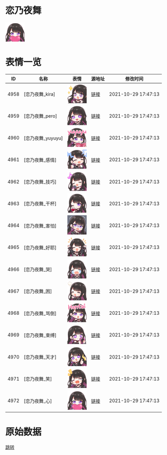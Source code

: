 # 恋乃夜舞

<img src="./cover.png" height="60" alt="cover" />

# 表情一览

|ID|名称|表情|源地址|修改时间|
|----|----|----|----|----|
|4958|[恋乃夜舞_kira]|<img src="./pic/004958_%5B恋乃夜舞_kira%5D.png" height="60" alt="kira"/>|[链接](http://i0.hdslb.com/bfs/emote/fb0fbc4245ddc98a40644d3bffc039700d54432e.png)|2021-10-29 17:47:13|
|4959|[恋乃夜舞_pero]|<img src="./pic/004959_%5B恋乃夜舞_pero%5D.png" height="60" alt="pero"/>|[链接](http://i0.hdslb.com/bfs/emote/54fcaed3e392e40ebd885cd36b0fb3c1b9535bd0.png)|2021-10-29 17:47:13|
|4960|[恋乃夜舞_yuyuyu]|<img src="./pic/004960_%5B恋乃夜舞_yuyuyu%5D.png" height="60" alt="yuyuyu"/>|[链接](http://i0.hdslb.com/bfs/emote/6c88caeb75135e0b8dfab3562eb8249f90159d34.png)|2021-10-29 17:47:13|
|4961|[恋乃夜舞_感情]|<img src="./pic/004961_%5B恋乃夜舞_感情%5D.png" height="60" alt="感情"/>|[链接](http://i0.hdslb.com/bfs/emote/4c60d41a8f301bd91a409594e132b9e4df603243.png)|2021-10-29 17:47:13|
|4962|[恋乃夜舞_技巧]|<img src="./pic/004962_%5B恋乃夜舞_技巧%5D.png" height="60" alt="技巧"/>|[链接](http://i0.hdslb.com/bfs/emote/54ad8c9f97dfec3e43132a25a6049afa5de529c1.png)|2021-10-29 17:47:13|
|4963|[恋乃夜舞_干杯]|<img src="./pic/004963_%5B恋乃夜舞_干杯%5D.png" height="60" alt="干杯"/>|[链接](http://i0.hdslb.com/bfs/emote/d0da35b616f3aabf02404f6ba465963d79e74a00.png)|2021-10-29 17:47:13|
|4964|[恋乃夜舞_害怕]|<img src="./pic/004964_%5B恋乃夜舞_害怕%5D.png" height="60" alt="害怕"/>|[链接](http://i0.hdslb.com/bfs/emote/8a4498eb65c6acd51e3e504dd008207c60a7908e.png)|2021-10-29 17:47:13|
|4965|[恋乃夜舞_好耶]|<img src="./pic/004965_%5B恋乃夜舞_好耶%5D.png" height="60" alt="好耶"/>|[链接](http://i0.hdslb.com/bfs/emote/4a2a6a4f932287e134bbab27899f8b984417a45b.png)|2021-10-29 17:47:13|
|4966|[恋乃夜舞_哭]|<img src="./pic/004966_%5B恋乃夜舞_哭%5D.png" height="60" alt="哭"/>|[链接](http://i0.hdslb.com/bfs/emote/1aea217a5035b820114bfacd098e6bc964f11b68.png)|2021-10-29 17:47:13|
|4967|[恋乃夜舞_困]|<img src="./pic/004967_%5B恋乃夜舞_困%5D.png" height="60" alt="困"/>|[链接](http://i0.hdslb.com/bfs/emote/0a2b12770d2b0ffda95a976337151937e2a3fcd7.png)|2021-10-29 17:47:13|
|4968|[恋乃夜舞_骂倒]|<img src="./pic/004968_%5B恋乃夜舞_骂倒%5D.png" height="60" alt="骂倒"/>|[链接](http://i0.hdslb.com/bfs/emote/9a84aa1e5ad0c9493676671a98984e1d6b334e84.png)|2021-10-29 17:47:13|
|4969|[恋乃夜舞_束缚]|<img src="./pic/004969_%5B恋乃夜舞_束缚%5D.png" height="60" alt="束缚"/>|[链接](http://i0.hdslb.com/bfs/emote/b99bb7d0dbc6a2e707046b0c58687c5bc6680945.png)|2021-10-29 17:47:13|
|4970|[恋乃夜舞_天才]|<img src="./pic/004970_%5B恋乃夜舞_天才%5D.png" height="60" alt="天才"/>|[链接](http://i0.hdslb.com/bfs/emote/594e26c3370ed9de7153485ca1f42d6f4d3ec2bf.png)|2021-10-29 17:47:13|
|4971|[恋乃夜舞_笑]|<img src="./pic/004971_%5B恋乃夜舞_笑%5D.png" height="60" alt="笑"/>|[链接](http://i0.hdslb.com/bfs/emote/d534776b283c39b4c6e5715f524ee5539833ddf1.png)|2021-10-29 17:47:13|
|4972|[恋乃夜舞_心]|<img src="./pic/004972_%5B恋乃夜舞_心%5D.png" height="60" alt="心"/>|[链接](http://i0.hdslb.com/bfs/emote/b9754445ce4415f64b48cc8db22645b28fc79344.png)|2021-10-29 17:47:13|

# 原始数据

[跳转](./raw.json)

